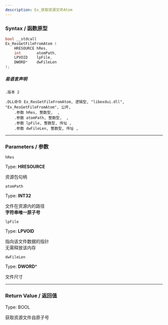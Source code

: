 ```yaml
---
description: Ex_获取资源文件Atom
---
```


### Syntax / 函数原型

```C++
bool __stdcall 
Ex_ResGetFileFromAtom (
    HRESOURCE hRes,
    int       atomPath,
    LPVOID    lpFile,
    DWORD*    dwFileLen
);
```

##### 易语言声明

```Elang
.版本 2

.DLL命令 Ex_ResGetFileFromAtom, 逻辑型, "libexdui.dll", "Ex_ResGetFileFromAtom", 公开,
    .参数 hRes, 整数型,  , 
    .参数 atomPath, 整数型,  , 
    .参数 lpFile, 整数型, 传址 ,
    .参数 dwFileLen, 整数型, 传址 ,
```

---

### Parameters / 参数

`hRes`

Type: **HRESOURCE**

资源包句柄

`atomPath`

Type: **INT32**

文件在资源内的路径<br>
**字符串唯一原子号**

`lpFile`

Type: **LPVOID**

指向该文件数据的指针<br>
无需释放该内存

`dwFileLen`

Type: **DWORD***

文件尺寸

---

### Return Value / 返回值

Type: BOOL

获取资源文件自原子号

